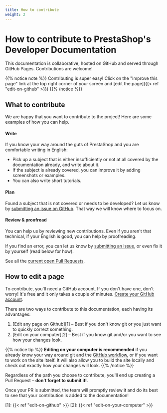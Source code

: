 ```yaml
---
title: How to contribute
weight: 2
---
```


# How to contribute to PrestaShop's Developer Documentation

This documentation is collaborative, hosted on GitHub and served through GitHub Pages. Contributions are welcome!

{{% notice note %}}
Contributing is super easy! Click on the "Improve this page" link at the top right corner of your screen and [edit the page]({{< ref "edit-on-github" >}})
{{% /notice %}}

## What to contribute

We are happy that you want to contribute to the project! Here are some examples of how you can help.

#### Write

If you know your way around the guts of PrestaShop and you are comfortable writing in English:

- Pick up a subject that is either insufficiently or not at all covered by the documentation already, and write about it.
- If the subject is already covered, you can improve it by adding screenshots or examples.
- You can also write short tutorials.

#### Plan

Found a subject that is not covered or needs to be developed? Let us know by [submitting an issue on GitHub](https://github.com/PrestaShop/docs/issues/new). That way we will know where to focus on.

#### Review & proofread

You can help us by reviewing new contributions. Even if you aren't that technical, if your English is good, you can help by proofreading.
 
If you find an error, you can let us know by [submitting an issue](https://github.com/PrestaShop/docs/issues/new), or even fix it by yourself (read below for how).
 
See all the [current open Pull Requests](https://github.com/PrestaShop/docs/pulls).

## How to edit a page
 
To contribute, you'll need a GitHub account. If you don't have one, don't worry! It's free and it only takes a couple of minutes. [Create your GitHub account](https://github.com/join).

There are two ways to contribute to this documentation, each having its advantages:

1. [Edit any page on Github][1] – Best if you don't know git or you just want to quickly correct something.
2. [Edit on your computer][2] – Best if you know git and/or you want to see how your changes look.

{{% notice tip %}}
**Editing on your computer is recommended** if you already know your way around git and the [GitHub workflow](https://guides.github.com/introduction/flow/), or if you want to work on the site itself. It will also allow you to build the site locally and check out exactly how your changes will look.
{{% /notice %}}

Regardless of the path you choose to contribute, you'll end up creating a Pull Request – **don't forget to submit it!**.

Once your PR is submitted, the team will promptly review it and do its best to see that your contribution is added to the documentation!


[1]: {{< ref "edit-on-github" >}}
[2]: {{< ref "edit-on-your-computer" >}}
